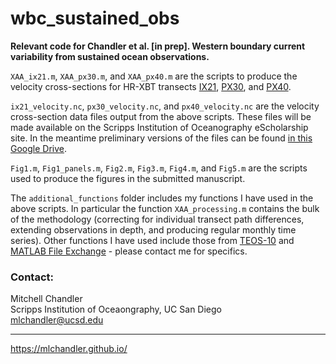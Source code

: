 # wbc_sustained_obs

**Relevant code for Chandler et al. [in prep]. Western boundary current variability from sustained ocean observations.**
 
`XAA_ix21.m`, `XAA_px30.m`, and `XAA_px40.m` are the scripts to produce the velocity cross-sections for HR-XBT transects [IX21](http://www-hrx.ucsd.edu/ix15.html), [PX30](http://www-hrx.ucsd.edu/px31.html), and [PX40](http://www-hrx.ucsd.edu/px40.html).
 
`ix21_velocity.nc`, `px30_velocity.nc`, and `px40_velocity.nc` are the velocity cross-section data files output from the above scripts. These files will be made available on the Scripps Institution of Oceanography eScholarship site. In the meantime preliminary versions of the files can be found [in this Google Drive](https://drive.google.com/drive/folders/1UTvaPosz9Z--lX1g_9b-1OqlUm6AsMKI?usp=sharing).

`Fig1.m`, `Fig1_panels.m`, `Fig2.m`, `Fig3.m`, `Fig4.m`, and `Fig5.m` are the scripts used to produce the figures in the submitted manuscript.

The `additional_functions` folder includes my functions I have used in the above scripts. In particular the function `XAA_processing.m` contains the bulk of the methodology (correcting for individual transect path differences, extending observations in depth, and producing regular monthly time series). Other functions I have used include those from [TEOS-10](http://www.teos-10.org/) and [MATLAB File Exchange](https://www.mathworks.com/matlabcentral/fileexchange/) - please contact me for specifics.

### Contact:
Mitchell Chandler  
Scripps Institution of Oceaongraphy, UC San Diego  
mlchandler@ucsd.edu  

---

https://mlchandler.github.io/
